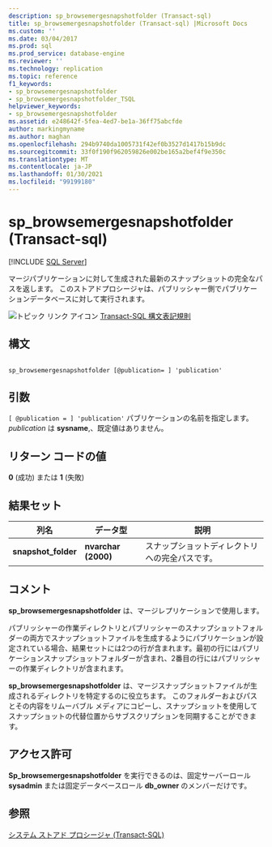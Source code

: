 ```yaml
---
description: sp_browsemergesnapshotfolder (Transact-sql)
title: sp_browsemergesnapshotfolder (Transact-sql) |Microsoft Docs
ms.custom: ''
ms.date: 03/04/2017
ms.prod: sql
ms.prod_service: database-engine
ms.reviewer: ''
ms.technology: replication
ms.topic: reference
f1_keywords:
- sp_browsemergesnapshotfolder
- sp_browsemergesnapshotfolder_TSQL
helpviewer_keywords:
- sp_browsemergesnapshotfolder
ms.assetid: e248642f-5fea-4ed7-be1a-36ff75abcfde
author: markingmyname
ms.author: maghan
ms.openlocfilehash: 294b9740da1005731f42ef0b3527d1417b15b9dc
ms.sourcegitcommit: 33f0f190f962059826e002be165a2bef4f9e350c
ms.translationtype: MT
ms.contentlocale: ja-JP
ms.lasthandoff: 01/30/2021
ms.locfileid: "99199180"
---
```

# <a name="sp_browsemergesnapshotfolder-transact-sql"></a>sp_browsemergesnapshotfolder (Transact-sql)
[!INCLUDE [SQL Server](../../includes/applies-to-version/sqlserver.md)]

  マージパブリケーションに対して生成された最新のスナップショットの完全なパスを返します。 このストアドプロシージャは、パブリッシャー側でパブリケーションデータベースに対して実行されます。  
  
 ![トピック リンク アイコン](../../database-engine/configure-windows/media/topic-link.gif "トピック リンク アイコン") [Transact-SQL 構文表記規則](../../t-sql/language-elements/transact-sql-syntax-conventions-transact-sql.md)  
  
## <a name="syntax"></a>構文  
  
```  
  
sp_browsemergesnapshotfolder [@publication= ] 'publication'  
```  
  
## <a name="arguments"></a>引数  
`[ @publication = ] 'publication'` パブリケーションの名前を指定します。 *publication* は **sysname**,、既定値はありません。  
  
## <a name="return-code-values"></a>リターン コードの値  
 **0** (成功) または **1** (失敗)  
  
## <a name="result-sets"></a>結果セット  
  
|列名|データ型|説明|  
|-----------------|---------------|-----------------|  
|**snapshot_folder**|**nvarchar (2000)**|スナップショットディレクトリへの完全パスです。|  
  
## <a name="remarks"></a>コメント  
 **sp_browsemergesnapshotfolder** は、マージレプリケーションで使用します。  
  
 パブリッシャーの作業ディレクトリとパブリッシャーのスナップショットフォルダーの両方でスナップショットファイルを生成するようにパブリケーションが設定されている場合、結果セットには2つの行が含まれます。最初の行にはパブリケーションスナップショットフォルダーが含まれ、2番目の行にはパブリッシャーの作業ディレクトリが含まれます。  
  
 **sp_browsemergesnapshotfolder** は、マージスナップショットファイルが生成されるディレクトリを特定するのに役立ちます。 このフォルダーおよびパスとその内容をリムーバブル メディアにコピーし、スナップショットを使用してスナップショットの代替位置からサブスクリプションを同期することができます。  
  
## <a name="permissions"></a>アクセス許可  
 **Sp_browsemergesnapshotfolder** を実行できるのは、固定サーバーロール **sysadmin** または固定データベースロール **db_owner** のメンバーだけです。  
  
## <a name="see-also"></a>参照  
 [システム ストアド プロシージャ &#40;Transact-SQL&#41;](../../relational-databases/system-stored-procedures/system-stored-procedures-transact-sql.md)  
  
  
